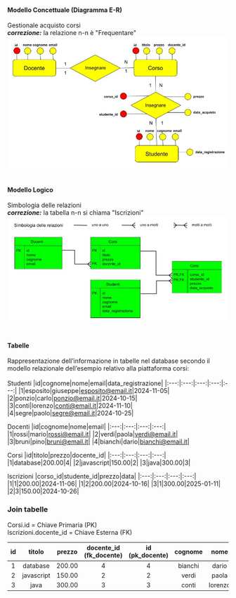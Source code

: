 #### Modello Concettuale (Diagramma E-R)

Gestionale acquisto corsi <br>
***correzione:*** la relazione n-n è "Frequentare"
![modello_concettuale](/img/er_modello_concettuale.jpg) <br><br>

#### Modello Logico

Simbologia delle relazioni <br>
***correzione:*** la tabella n-n si chiama "Iscrizioni"
![modello_logico](/img/er_modello_logico.jpg) <br><br>

#### Tabelle

Rappresentazione dell’informazione in tabelle nel database secondo il modello relazionale dell’esempio relativo alla piattaforma corsi:<br>
<br>
Studenti
|id|cognome|nome|email|data_registrazione|
|:---:|:---:|:---:|:---:|:---:|
|1|esposito|giuseppe|esposito@email.it|2024-11-05|
|2|ponzio|carlo|ponzio@email.it|2024-10-15|
|3|conti|lorenzo|conti@email.it|2024-11-10|
|4|segre|paolo|segre@email.it|2024-10-25|
<br>

Docenti
|id|cognome|nome|email|
|:---:|:---:|:---:|:---:|
|1|rossi|mario|rossi@email.it|
|2|verdi|paola|verdi@email.it|
|3|bruni|pino|bruni@email.it|
|4|bianchi|dario|bianchi@email.it|
<br>

Corsi
|id|titolo|prezzo|docente_id|
|:---:|:---:|:---:|:---:|
|1|database|200.00|4|
|2|javascript|150.00|2|
|3|java|300.00|3|
<br>

Iscrizioni
|corso_id|studente_id|prezzo|data|
|:---:|:---:|:---:|:---:|
|1|1|200.00|2024-11-06|
|1|2|200.00|2024-10-16|
|3|1|300.00|2025-01-11|
|2|3|150.00|2024-10-26|
<br>


### Join tabelle
Corsi.id = Chiave Primaria (PK)<br>
Iscrizioni.docente_id = Chiave Esterna (FK)<br>

|id|titolo|prezzo|docente_id (fk_docente)|id (pk_docente)|cognome|nome|email|
|:---:|:---:|:---:|:---:|:---:|:---:|:---:|:---:|
|1|database|200.00|4|4|bianchi|dario|bianchi@email.it|
|2|javascript|150.00|2|2|verdi|paola|verdi@email.it|
|3|java|300.00|3|3|conti|lorenzo|conti@email.it|2024-11-10|
